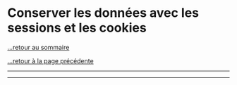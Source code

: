 # Conserver les données avec les sessions et les cookies

[...retour au sommaire](../intro.md)

[...retour à la page précédente](./connexion.md)

---





--- 